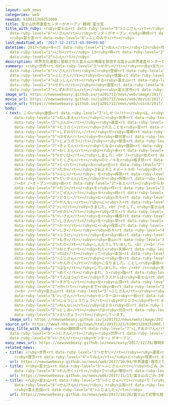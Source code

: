 ```yaml
---
layout: web_news
categories: web
newsid: k10011269251000
title: 富士山世界遺産センターがオープン 静岡 富士宮
title_with_ruby: <ruby>富士山<rt data-ruby-level="5">ふじさん</rt></ruby><ruby>世界<rt data-ruby-level="3">せかい</rt></ruby><ruby>遺産<rt
  data-ruby-level="6">いさん</rt></ruby>センターがオープン <ruby>静岡<rt data-ruby-level="7">しずおか</rt></ruby>
  <ruby>富士宮<rt data-ruby-level="8">ふじのみや</rt></ruby>
last_modified_at: '2017-12-23T13:49:00+09:00'
datetime: 2017<ruby>年<rt data-ruby-level="1">ねん</rt></ruby>12<ruby>月<rt data-ruby-level="1">がつ</rt></ruby>23<ruby>日<rt
  data-ruby-level="1">にち</rt></ruby> 13<ruby>時<rt data-ruby-level="2">じ</rt></ruby>49<ruby>分<rt
  data-ruby-level="2">ふん</rt></ruby>
description: 世界文化遺産に登録された富士山の情報を発信する富士山世界遺産センターが、ふもとの静岡県富士宮市にオープンしました。
summary: <ruby>世界<rt data-ruby-level="3">せかい</rt></ruby><ruby>文化<rt data-ruby-level="3">ぶんか</rt></ruby><ruby>遺産<rt
  data-ruby-level="6">いさん</rt></ruby>に<ruby>登録<rt data-ruby-level="4">とうろく</rt></ruby>された<ruby>富士山<rt
  data-ruby-level="5">ふじさん</rt></ruby>の<ruby>情報<rt data-ruby-level="5">じょうほう</rt></ruby>を<ruby>発信<rt
  data-ruby-level="4">はっしん</rt></ruby>する<ruby>富士山<rt data-ruby-level="5">ふじさん</rt></ruby><ruby>世界<rt
  data-ruby-level="3">せかい</rt></ruby><ruby>遺産<rt data-ruby-level="6">いさん</rt></ruby>センターが、ふもとの<ruby>静岡県<rt
  data-ruby-level="7">しずおかけん</rt></ruby><ruby>富士宮市<rt data-ruby-level="8">ふじのみやし</rt></ruby>にオープンしました。
image_url: https://newswebeasy.github.io/ja201712/news/web/image/2017/12/23/K10011269251_1712231356_1712231400_01_02.jpg
movie_url: https://newswebeasy.github.io/ja201712/news/web/movie/2017/12/23/k10011269251_201712231511_201712231518.mp4
voice_url: https://newswebeasy.github.io/ja201712/news/web/voice/2017/12/23/k10011269251_201712231511_201712231518.mp3
body:
- text: この<ruby>施設<rt data-ruby-level="7">しせつ</rt></ruby>は、<ruby>富士山<rt data-ruby-level="5">ふじさん</rt></ruby>が４<ruby>年前<rt
    data-ruby-level="2">ねんまえ</rt></ruby>に<ruby>世界<rt data-ruby-level="3">せかい</rt></ruby><ruby>文化<rt
    data-ruby-level="3">ぶんか</rt></ruby><ruby>遺産<rt data-ruby-level="6">いさん</rt></ruby>に<ruby>登録<rt
    data-ruby-level="4">とうろく</rt></ruby>されたことを<ruby>受<rt data-ruby-level="3">う</rt></ruby>けて、<ruby>静岡県<rt
    data-ruby-level="7">しずおかけん</rt></ruby>が<ruby>環境<rt data-ruby-level="7">かんきょう</rt></ruby><ruby>保全<rt
    data-ruby-level="5">ほぜん</rt></ruby>や<ruby>観光客<rt data-ruby-level="4">かんこうきゃく</rt></ruby>への<ruby>情報<rt
    data-ruby-level="5">じょうほう</rt></ruby><ruby>発信<rt data-ruby-level="4">はっしん</rt></ruby>の<ruby>拠点<rt
    data-ruby-level="7">きょてん</rt></ruby>となる<ruby>施設<rt data-ruby-level="7">しせつ</rt></ruby>として３０<ruby>億円<rt
    data-ruby-level="4">おくえん</rt></ruby><ruby>余<rt data-ruby-level="5">あま</rt></ruby>りをかけて<ruby>整備<rt
    data-ruby-level="5">せいび</rt></ruby>しました。<br /><ruby>地元<rt data-ruby-level="2">じもと</rt></ruby><ruby>特産<rt
    data-ruby-level="4">とくさん</rt></ruby>のヒノキを<ruby>格子状<rt data-ruby-level="7">こうしじょう</rt></ruby>に<ruby>組<rt
    data-ruby-level="2">く</rt></ruby>み<ruby>合<rt data-ruby-level="2">あ</rt></ruby>わせ、<ruby>高<rt
    data-ruby-level="2">たか</rt></ruby>さおよそ１４メートルの「<ruby>逆<rt data-ruby-level="5">さか</rt></ruby>さ<ruby>富士<rt
    data-ruby-level="5">ふじ</rt></ruby>」を<ruby>再現<rt data-ruby-level="5">さいげん</rt></ruby>した<ruby>外観<rt
    data-ruby-level="4">がいかん</rt></ruby>が<ruby>特徴<rt data-ruby-level="7">とくちょう</rt></ruby>です。<br
    /><br />オープン<ruby>前<rt data-ruby-level="2">まえ</rt></ruby>からおよそ２００<ruby>人<rt data-ruby-level="1">にん</rt></ruby>が<ruby>列<rt
    data-ruby-level="3">れつ</rt></ruby>を<ruby>作<rt data-ruby-level="2">つく</rt></ruby>り、<ruby>午前<rt
    data-ruby-level="2">ごぜん</rt></ruby>９<ruby>時<rt data-ruby-level="2">じ</rt></ruby>のオープンと<ruby>同時<rt
    data-ruby-level="2">どうじ</rt></ruby>に<ruby>次々<rt data-ruby-level="3">つぎつぎ</rt></ruby>と<ruby>館内<rt
    data-ruby-level="3">かんない</rt></ruby>に<ruby>入<rt data-ruby-level="1">はい</rt></ruby>って<ruby>行<rt
    data-ruby-level="2">い</rt></ruby>きました。<br />そして、<ruby>富士山本宮浅間大社<rt data-ruby-level="7">ふじさんほんぐうせんげんたいしゃ</rt></ruby>をはじめ、<ruby>世界<rt
    data-ruby-level="3">せかい</rt></ruby><ruby>文化<rt data-ruby-level="3">ぶんか</rt></ruby><ruby>遺産<rt
    data-ruby-level="6">いさん</rt></ruby>を<ruby>構成<rt data-ruby-level="5">こうせい</rt></ruby>する<ruby>資産<rt
    data-ruby-level="5">しさん</rt></ruby>を<ruby>学<rt data-ruby-level="1">まな</rt></ruby>んだり、<ruby>壁<rt
    data-ruby-level="7">かべ</rt></ruby>に<ruby>投影<rt data-ruby-level="7">とうえい</rt></ruby>される<ruby>四季<rt
    data-ruby-level="4">しき</rt></ruby><ruby>折々<rt data-ruby-level="4">おりおり</rt></ruby>の<ruby>風景<rt
    data-ruby-level="4">ふうけい</rt></ruby>を<ruby>眺<rt data-ruby-level="7">なが</rt></ruby>めながら<ruby>模擬<rt
    data-ruby-level="7">もぎ</rt></ruby><ruby>登山<rt data-ruby-level="3">とざん</rt></ruby>を<ruby>楽<rt
    data-ruby-level="2">たの</rt></ruby>しんだりしていました。<br /><br /><ruby>東京<rt data-ruby-level="2">とうきょう</rt></ruby>から<ruby>訪<rt
    data-ruby-level="7">おとず</rt></ruby>れた<ruby>夫婦<rt data-ruby-level="7">ふうふ</rt></ruby>は「スロープを<ruby>上<rt
    data-ruby-level="1">のぼ</rt></ruby>って<ruby>本当<rt data-ruby-level="2">ほんとう</rt></ruby>に<ruby>富士山<rt
    data-ruby-level="5">ふじさん</rt></ruby>に<ruby>登<rt data-ruby-level="3">のぼ</rt></ruby>っているような<ruby>感覚<rt
    data-ruby-level="4">かんかく</rt></ruby>になりました。ことし<ruby>最後<rt data-ruby-level="4">さいご</rt></ruby>のビッグなプレゼントになりました」と<ruby>話<rt
    data-ruby-level="2">はな</rt></ruby>していました。<br /><br /><ruby>天候<rt data-ruby-level="4">てんこう</rt></ruby>にも<ruby>恵<rt
    data-ruby-level="7">めぐ</rt></ruby>まれ、５<ruby>階<rt data-ruby-level="3">かい</rt></ruby>の<ruby>展望<rt
    data-ruby-level="6">てんぼう</rt></ruby>テラスからは<ruby>富士山<rt data-ruby-level="5">ふじさん</rt></ruby>の<ruby>姿<rt
    data-ruby-level="6">すがた</rt></ruby>を<ruby>山頂<rt data-ruby-level="6">さんちょう</rt></ruby>からすそ<ruby>野<rt
    data-ruby-level="2">の</rt></ruby>まで<ruby>楽<rt data-ruby-level="2">たの</rt></ruby>しむことができました。<br
    /><br /><ruby>富士山<rt data-ruby-level="5">ふじさん</rt></ruby><ruby>世界<rt data-ruby-level="3">せかい</rt></ruby><ruby>遺産<rt
    data-ruby-level="6">いさん</rt></ruby>センターは<ruby>一般<rt data-ruby-level="7">いっぱん</rt></ruby>の<ruby>入場料<rt
    data-ruby-level="4">にゅうじょうりょう</rt></ruby>が３００<ruby>円<rt data-ruby-level="1">えん</rt></ruby>で、<ruby>年内<rt
    data-ruby-level="2">ねんない</rt></ruby>は２８<ruby>日<rt data-ruby-level="1">にち</rt></ruby>まで、<ruby>年明<rt
    data-ruby-level="2">としあ</rt></ruby>けは<ruby>元日<rt data-ruby-level="2">がんじつ</rt></ruby>から、<ruby>営業<rt
    data-ruby-level="5">えいぎょう</rt></ruby>しています。
  image_url: https://newswebeasy.github.io/ja201712/news/web/image/2017/12/23/K10011269251_1712231356_1712231400_01_03.jpg
source_url: https://www3.nhk.or.jp/news/html/20171223/k10011269251000.html
easy_title_with_ruby: <ruby>静岡県<rt data-ruby-level="7">しずおかけん</rt></ruby>に「<ruby>富士山<rt
  data-ruby-level="5">ふじさん</rt></ruby><ruby>世界<rt data-ruby-level="3">せかい</rt></ruby><ruby>遺産<rt
  data-ruby-level="6">いさん</rt></ruby>センター」がオープン
easy_news_url: https://newswebeasy.github.io/news/easy/2017/12/26/静岡県に富士山世界遺産センターがオープン
related_news:
- title: <ruby>世界<rt data-ruby-level="3">せかい</rt></ruby><ruby>遺産<rt data-ruby-level="6">いさん</rt></ruby>
    <ruby>理念<rt data-ruby-level="4">りねん</rt></ruby>と<ruby>現実<rt data-ruby-level="5">げんじつ</rt></ruby>のはざまで
  url: https://newswebeasy.github.io/news/web/2017/10/04/世界遺産-理念と現実のはざまで
- title: <ruby>富士山<rt data-ruby-level="5">ふじさん</rt></ruby>のごみ 3<ruby>年<rt data-ruby-level="1">ねん</rt></ruby><ruby>連続<rt
    data-ruby-level="4">れんぞく</rt></ruby>で<ruby>増加<rt data-ruby-level="5">ぞうか</rt></ruby>
  url: https://newswebeasy.github.io/news/web/2017/11/13/富士山のごみ-3年連続で増加
- title: <ruby>富士山<rt data-ruby-level="5">ふじさん</rt></ruby>で「<ruby>初雪化粧<rt data-ruby-level="7">はつゆきげしょう</rt></ruby><ruby>宣言<rt
    data-ruby-level="6">せんげん</rt></ruby>」<ruby>山梨<rt data-ruby-level="7">やまなし</rt></ruby>
    <ruby>富士吉田<rt data-ruby-level="8">ふじよしだ</rt></ruby>
  url: https://newswebeasy.github.io/news/web/2017/10/26/富士山で初雪化粧宣言山梨-富士吉田
...
```

